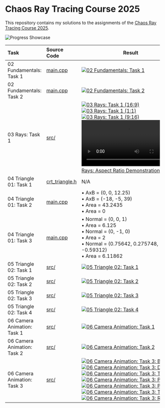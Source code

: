 # Chaos Ray Tracing Course 2025

This repository contains my solutions to the assignments of the [Chaos Ray Tracing Course 2025](https://github.com/VladislavVulchevChaos/ChaosRayTracingCourse2025).

![Progress Showcase](results/png/06-02-translated-camera.png)

| Task                        | Source Code                                                                                                                  | Result                                                                                                                                                                                                                                                                                                                                                                                                                                                                                                                                                                                                                                                                                                                                                                                                                                                                                                                                                                                                                                |
| :-------------------------- | :--------------------------------------------------------------------------------------------------------------------------- | ------------------------------------------------------------------------------------------------------------------------------------------------------------------------------------------------------------------------------------------------------------------------------------------------------------------------------------------------------------------------------------------------------------------------------------------------------------------------------------------------------------------------------------------------------------------------------------------------------------------------------------------------------------------------------------------------------------------------------------------------------------------------------------------------------------------------------------------------------------------------------------------------------------------------------------------------------------------------------------------------------------------------------------- |
| 02 Fundamentals: Task 1     | [main.cpp](https://github.com/bvpav/chaos-ray-tracing-course-2025/blob/02-01-rectangle-grid/src/main.cpp)                    | [![02 Fundamentals: Task 1](results/png/02-01-rectangle-grid.png)](results/ppm/02-01-rectangle-grid.ppm)                                                                                                                                                                                                                                                                                                                                                                                                                                                                                                                                                                                                                                                                                                                                                                                                                                                                                                                              |
| 02 Fundamentals: Task 2     | [main.cpp](https://github.com/bvpav/chaos-ray-tracing-course-2025/blob/02-02-circle/src/main.cpp)                            | [![02 Fundamentals: Task 2](results/png/02-02-circle.png)](results/ppm/02-02-circle.ppm)                                                                                                                                                                                                                                                                                                                                                                                                                                                                                                                                                                                                                                                                                                                                                                                                                                                                                                                                              |
| 03 Rays: Task 1             | [src/](https://github.com/bvpav/chaos-ray-tracing-course-2025/tree/03-01-camera-rays/src)                                    | [![03 Rays: Task 1 (16:9)](results/png/03-01-camera-rays-16x9.png)](results/ppm/03-01-camera-rays-16x9.ppm)<br>[![03 Rays: Task 1 (1:1)](results/png/03-01-camera-rays-1x1.png)](results/ppm/03-01-camera-rays-1x1.ppm)<br>[![03 Rays: Task 1 (9:16)](results/png/03-01-camera-rays-9x16.png)](results/ppm/03-01-camera-rays-9x16.ppm)<br>[![03 Rays: Aspect Ratio Demonstration](results/vid/03-01-aspect-ratio-animation.mp4)](results/vid/03-01-aspect-ratio-animation.mp4)                                                                                                                                                                                                                                                                                                                                                                                                                                                                                                                                                        |
| 04 Triangle 01: Task 1      | [crt_triangle.h](https://github.com/bvpav/chaos-ray-tracing-course-2025/blob/04-01-triangle-primitive/src/crt_triangle.h)    | N/A                                                                                                                                                                                                                                                                                                                                                                                                                                                                                                                                                                                                                                                                                                                                                                                                                                                                                                                                                                                                                                   |
| 04 Triangle 01: Task 2      | [main.cpp](https://github.com/bvpav/chaos-ray-tracing-course-2025/blob/04-02-vector-cross-product-calculations/src/main.cpp) | • AxB = (0, 0, 12.25)<br>• AxB = (-18, -5, 39)<br>• Area = 43.2435<br>• Area = 0                                                                                                                                                                                                                                                                                                                                                                                                                                                                                                                                                                                                                                                                                                                                                                                                                                                                                                                                                      |
| 04 Triangle 01: Task 3      | [main.cpp](https://github.com/bvpav/chaos-ray-tracing-course-2025/blob/04-03-triangle-calculations/src/main.cpp)             | • Normal = (0, 0, 1) <br> • Area = 6.125 <br> • Normal = (0, -1, 0) <br> • Area = 2 <br> • Normal = (0.75642, 0.275748, -0.59312) <br> • Area = 6.11862                                                                                                                                                                                                                                                                                                                                                                                                                                                                                                                                                                                                                                                                                                                                                                                                                                                                               |
| 05 Triangle 02: Task 1      | [src/](https://github.com/bvpav/chaos-ray-tracing-course-2025/tree/05-01-given-triangle-intersection/src)                    | [![05 Triangle 02: Task 1](results/png/05-01-given-triangle-intersection.png)](results/ppm/05-01-given-triangle-intersection.ppm)                                                                                                                                                                                                                                                                                                                                                                                                                                                                                                                                                                                                                                                                                                                                                                                                                                                                                                     |
| 05 Triangle 02: Task 2      | [src/](https://github.com/bvpav/chaos-ray-tracing-course-2025/tree/05-02-custom-triangle-intersection/src)                   | [![05 Triangle 02: Task 2](results/png/05-02-custom-triangle-intersection.png)](results/ppm/05-02-custom-triangle-intersection.ppm)                                                                                                                                                                                                                                                                                                                                                                                                                                                                                                                                                                                                                                                                                                                                                                                                                                                                                                   |
| 05 Triangle 02: Task 3      | [src/](https://github.com/bvpav/chaos-ray-tracing-course-2025/tree/05-03-many-triangles/src)                                 | [![05 Triangle 02: Task 3](results/png/05-03-many-triangles.png)](results/ppm/05-03-many-triangles.ppm)                                                                                                                                                                                                                                                                                                                                                                                                                                                                                                                                                                                                                                                                                                                                                                                                                                                                                                                               |
| 05 Triangle 02: Task 4      | [src/](https://github.com/bvpav/chaos-ray-tracing-course-2025/tree/05-04-teapot/src)                                         | [![05 Triangle 02: Task 4](results/png/05-04-teapot.png)](results/ppm/05-04-teapot.ppm)                                                                                                                                                                                                                                                                                                                                                                                                                                                                                                                                                                                                                                                                                                                                                                                                                                                                                                                                               |
| 06 Camera Animation: Task 1 | [src/](https://github.com/bvpav/chaos-ray-tracing-course-2025/tree/06-01-pan/src)                                            | [![06 Camera Animation: Task 1](results/png/06-01-pan.png)](results/ppm/06-01-pan.ppm)                                                                                                                                                                                                                                                                                                                                                                                                                                                                                                                                                                                                                                                                                                                                                                                                                                                                                                                                                |
| 06 Camera Animation: Task 2 | [src/](https://github.com/bvpav/chaos-ray-tracing-course-2025/tree/06-02-translated-camera/src)                              | [![06 Camera Animation: Task 2](results/png/06-02-translated-camera.png)](results/ppm/06-02-translated-camera.ppm)                                                                                                                                                                                                                                                                                                                                                                                                                                                                                                                                                                                                                                                                                                                                                                                                                                                                                                                    |
| 06 Camera Animation: Task 3 | [src/](https://github.com/bvpav/chaos-ray-tracing-course-2025/tree/06-03-camera-animation/src)                               | [![06 Camera Animation: Task 3: Before](results/png/06-03-camera-animation-before.png "Before")](results/ppm/06-03-camera-animation-before.ppm)<br>[![06 Camera Animation: Task 3: Dolly](results/png/06-03-camera-animation-dolly.png "Dolly")](results/ppm/06-03-camera-animation-dolly.ppm)<br>[![06 Camera Animation: Task 3: Truck](results/png/06-03-camera-animation-truck.png "Truck")](results/ppm/06-03-camera-animation-truck.ppm)<br>[![06 Camera Animation: Task 3: Pedestal](results/png/06-03-camera-animation-pedestal.png "Pedestal")](results/ppm/06-03-camera-animation-pedestal.ppm)<br>[![06 Camera Animation: Task 3: Pan](results/png/06-03-camera-animation-pan.png "Pan")](results/ppm/06-03-camera-animation-pan.ppm)<br>[![06 Camera Animation: Task 3: Tilt](results/png/06-03-camera-animation-tilt.png "Tilt")](results/ppm/06-03-camera-animation-tilt.ppm)<br>[![06 Camera Animation: Task 3: Roll](results/png/06-03-camera-animation-roll.png "Roll")](results/ppm/06-03-camera-animation-roll.ppm) |
